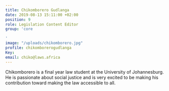 ```yaml
---
title: Chikomborero Gudlanga
date: 2019-08-13 15:11:00 +02:00
position: 9
role: Legislation Content Editor
group: 'core

'
image: "/uploads/chikomborero.jpg"
profile: chikomborerogudlanga
Key: 
email: chiko@laws.africa
---
```


Chikomborero is a final year law student at the University of Johannesburg. He is passionate about social justice and is very excited to be making his contribution toward making the law accessible to all.